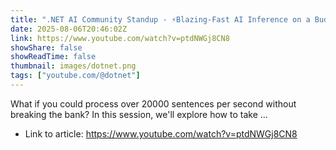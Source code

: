 ```yaml
---
title: ".NET AI Community Standup - ⚡Blazing-Fast AI Inference on a Budget"
date: 2025-08-06T20:46:02Z
link: https://www.youtube.com/watch?v=ptdNWGj8CN8
showShare: false
showReadTime: false
thumbnail: images/dotnet.png
tags: ["youtube.com/@dotnet"]
---
```

What if you could process over 20000 sentences per second without breaking the bank? In this session, we'll explore how to take ...

- Link to article: https://www.youtube.com/watch?v=ptdNWGj8CN8